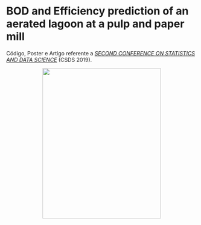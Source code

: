 # BOD and Efficiency prediction of an aerated lagoon at a pulp and paper mill
Código, Poster e Artigo referente a [*SECOND CONFERENCE ON STATISTICS AND DATA SCIENCE*](http://www.csds2019.ime.ufba.br/) (CSDS 2019).

<p align="center">
  <img width="313" height="400" src="https://user-images.githubusercontent.com/48625700/119657962-fa17ae00-be02-11eb-87c3-14f193a44169.PNG">
</p>
